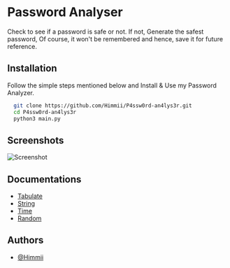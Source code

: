 
# Password Analyser

Check to see if a password is safe or not. If not, Generate the safest password, Of course, it won't be remembered and hence, save it for future reference.




## Installation

Follow the simple steps mentioned below and Install & Use my Password Analyzer. 
```bash
  git clone https://github.com/Himmii/P4ssw0rd-an4lys3r.git
  cd P4ssw0rd-an4lys3r
  python3 main.py
```
    
## Screenshots

![Screenshot](https://user-images.githubusercontent.com/45127777/131878685-5a1045cb-7315-4f71-9ef5-b37075f317cb.png)

  
## Documentations

- [Tabulate](https://pypi.org/project/tabulate/)
- [String](https://docs.python.org/3/library/string.html)
- [Time](https://docs.python.org/3/library/time.html)
- [Random](https://docs.python.org/3/library/random.html)

  
## Authors

- [@Himmii](https://github.com/Himmii)

  

